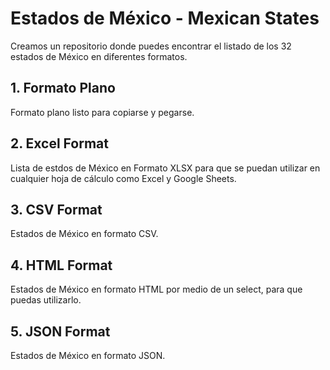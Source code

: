# Estados de México - Mexican States
Creamos un repositorio donde puedes encontrar el listado de los 32 estados de México en diferentes formatos. 

## 1. Formato Plano
Formato plano listo para copiarse y pegarse.

## 2. Excel Format
Lista de estdos de México en Formato XLSX para que se puedan utilizar en cualquier hoja de cálculo como Excel y Google Sheets.

## 3. CSV Format
Estados de México en formato CSV. 

## 4. HTML Format
Estados de México en formato HTML por medio de un select, para que puedas utilizarlo.

## 5. JSON Format
Estados de México en formato JSON. 

